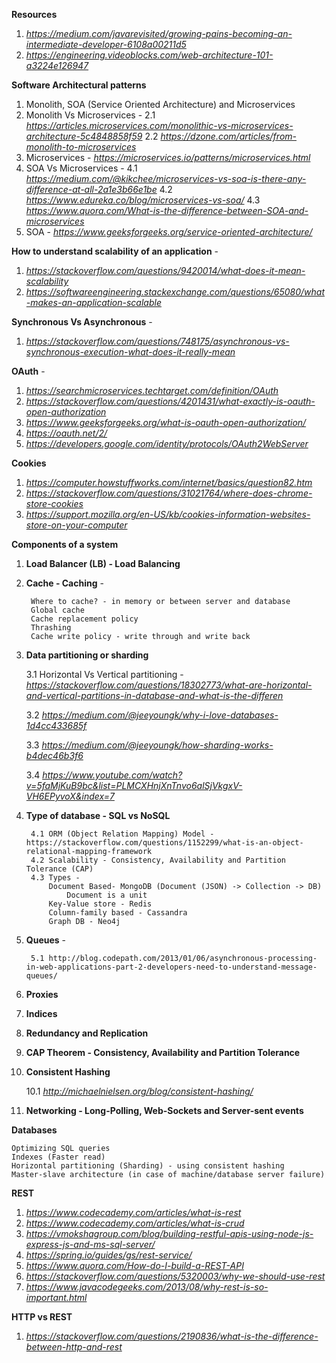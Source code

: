 **Resources**
  
  1. *https://medium.com/javarevisited/growing-pains-becoming-an-intermediate-developer-6108a00211d5*
  2. *https://engineering.videoblocks.com/web-architecture-101-a3224e126947*

**Software Architectural patterns**
  1. Monolith, SOA (Service Oriented Architecture) and Microservices
  2. Monolith Vs Microservices - 
      2.1 *https://articles.microservices.com/monolithic-vs-microservices-architecture-5c4848858f59*
      2.2 *https://dzone.com/articles/from-monolith-to-microservices*
  3. Microservices - *https://microservices.io/patterns/microservices.html*
  4. SOA Vs Microservices - 
      4.1 *https://medium.com/@kikchee/microservices-vs-soa-is-there-any-difference-at-all-2a1e3b66e1be*
      4.2 *https://www.edureka.co/blog/microservices-vs-soa/*
      4.3 *https://www.quora.com/What-is-the-difference-between-SOA-and-microservices*
  5. SOA - *https://www.geeksforgeeks.org/service-oriented-architecture/*
      
**How to understand scalability of an application** - 

  1. *https://stackoverflow.com/questions/9420014/what-does-it-mean-scalability*
  2. *https://softwareengineering.stackexchange.com/questions/65080/what-makes-an-application-scalable*

**Synchronous Vs Asynchronous** - 

  1. *https://stackoverflow.com/questions/748175/asynchronous-vs-synchronous-execution-what-does-it-really-mean*

**OAuth** -

  1. *https://searchmicroservices.techtarget.com/definition/OAuth*
  2. *https://stackoverflow.com/questions/4201431/what-exactly-is-oauth-open-authorization* 
  3. *https://www.geeksforgeeks.org/what-is-oauth-open-authorization/*
  4. *https://oauth.net/2/*
  5. *https://developers.google.com/identity/protocols/OAuth2WebServer*
  
**Cookies**

  1. *https://computer.howstuffworks.com/internet/basics/question82.htm*
  2. *https://stackoverflow.com/questions/31021764/where-does-chrome-store-cookies*
  3. *https://support.mozilla.org/en-US/kb/cookies-information-websites-store-on-your-computer*
  
**Components of a system**

  1. **Load Balancer (LB) - Load Balancing**
  2. **Cache - Caching** - 
  
          Where to cache? - in memory or between server and database
          Global cache
          Cache replacement policy
          Thrashing
          Cache write policy - write through and write back
    
  3. **Data partitioning or sharding**
      
      3.1 Horizontal Vs Vertical partitioning - *https://stackoverflow.com/questions/18302773/what-are-horizontal-and-vertical-partitions-in-database-and-what-is-the-differen*
      
      3.2 *https://medium.com/@jeeyoungk/why-i-love-databases-1d4cc433685f*
      
      3.3 *https://medium.com/@jeeyoungk/how-sharding-works-b4dec46b3f6*
      
      3.4 *https://www.youtube.com/watch?v=5faMjKuB9bc&list=PLMCXHnjXnTnvo6alSjVkgxV-VH6EPyvoX&index=7*
      
  4. **Type of database - SQL vs NoSQL**
    
          4.1 ORM (Object Relation Mapping) Model - https://stackoverflow.com/questions/1152299/what-is-an-object-relational-mapping-framework
          4.2 Scalability - Consistency, Availability and Partition Tolerance (CAP)
          4.3 Types - 
              Document Based- MongoDB (Document (JSON) -> Collection -> DB)
                  Document is a unit
              Key-Value store - Redis
              Column-family based - Cassandra
              Graph DB - Neo4j
          
  5. **Queues** -
  
          5.1 http://blog.codepath.com/2013/01/06/asynchronous-processing-in-web-applications-part-2-developers-need-to-understand-message-queues/
      
  6. **Proxies**
  7. **Indices**
  8. **Redundancy and Replication**
  9. **CAP Theorem - Consistency, Availability and Partition Tolerance**
  10. **Consistent Hashing**
  
      10.1 *http://michaelnielsen.org/blog/consistent-hashing/*
  
  11. **Networking - Long-Polling, Web-Sockets and Server-sent events**
  
**Databases**

    Optimizing SQL queries
    Indexes (Faster read)
    Horizontal partitioning (Sharding) - using consistent hashing
    Master-slave architecture (in case of machine/database server failure)

**REST**

  1. *https://www.codecademy.com/articles/what-is-rest*
  2. *https://www.codecademy.com/articles/what-is-crud*
  3. *https://vmokshagroup.com/blog/building-restful-apis-using-node-js-express-js-and-ms-sql-server/*
  4. *https://spring.io/guides/gs/rest-service/*
  5. *https://www.quora.com/How-do-I-build-a-REST-API*
  6. *https://stackoverflow.com/questions/5320003/why-we-should-use-rest*
  7. *https://www.javacodegeeks.com/2013/08/why-rest-is-so-important.html*
  
**HTTP vs REST**
1. *https://stackoverflow.com/questions/2190836/what-is-the-difference-between-http-and-rest*
